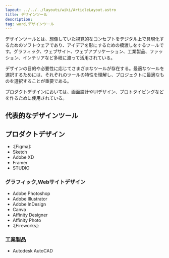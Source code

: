 ```yaml
---
layout: ../../../layouts/wiki/ArticleLayout.astro
title: デザインツール
description:
tag: word,デザインツール
---
```


デザインツールとは、想像していた視覚的なコンセプトをデジタル上で具現化するためのソフトウェアであり、アイデアを形にするための橋渡しをするツールです。グラフィック、ウェブサイト、ウェブアプリケーション、工業製品、ファッション、インテリアなど多岐に渡って活用されている。

デザインの目的や必要性に応じてさまざまなツールが存在する。最適なツールを選択するためには、それぞれのツールの特性を理解し、プロジェクトに最適なものを選択することが重要である。

プロダクトデザインにおいては、画面設計やUIデザイン、プロトタイピングなどを作るために使用されている。

## 代表的なデザインツール

## プロダクトデザイン
- :[Figma]:
- Sketch
- Adobe XD
- Framer
- STUDIO

### グラフィック,Webサイトデザイン
- Adobe Photoshop
- Adobe Illustrator
- Adobe InDesign
- Canva
- Affinity Designer
- Affinity Photo
- :[Fireworks]:

### 工業製品
- Autodesk AutoCAD


